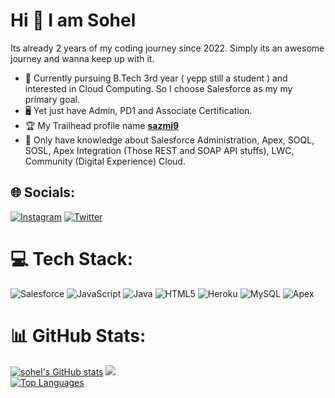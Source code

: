 # Hi 👋 I am Sohel

Its already 2 years of my coding journey since 2022. Simply its an awesome journey and wanna keep up with it.  

- 🧍  Currently pursuing B.Tech 3rd year ( yepp still a student ) and interested in Cloud Computing. So I choose Salesforce as my my primary goal.
- 🖥️  Yet just have Admin, PD1 and Associate Certification.
- 🏆  My Trailhead profile name **[sazmi9](https://www.salesforce.com/trailblazer/sazmi9)**
- 🧠  Only have knowledge about Salesforce Administration, Apex, SOQL, SOSL, Apex Integration (Those REST and SOAP API stuffs), LWC, Community (Digital Experience) Cloud.
  
## 🌐 Socials:
[![Instagram](https://img.shields.io/badge/Instagram-%23E4405F.svg?logo=Instagram&logoColor=white)](https://instagram.com/_sohel_azmi) [![Twitter](https://img.shields.io/badge/Twitter-%231DA1F2.svg?logo=Twitter&logoColor=white)](https://twitter.com/sohel_azmi11) 

# 💻 Tech Stack:
![Salesforce](https://img.shields.io/badge/Salesforce-00A1E0?style=flat&logo=Salesforce&logoColor=white) ![JavaScript](https://img.shields.io/badge/javascript-%23323330.svg?style=flat&logo=javascript&logoColor=%23F7DF1E) ![Java](https://img.shields.io/badge/java-%23ED8B00.svg?style=flat&logo=openjdk&logoColor=white) ![HTML5](https://img.shields.io/badge/html5-%23E34F26.svg?style=flat&logo=html5&logoColor=white) ![Heroku](https://img.shields.io/badge/heroku-%23430098.svg?style=flat&logo=heroku&logoColor=white) ![MySQL](https://img.shields.io/badge/mysql-%2300000f.svg?style=flat&logo=mysql&logoColor=white) ![Apex](https://img.shields.io/badge/MongoDB-%234ea94b.svg?style=flat&logo=mongodb&logoColor=white) 
# 📊 GitHub Stats:
<a href="http://www.github.com/sohelazmi"><img src="https://github-readme-stats.vercel.app/api?username=sohelazmi&show_icons=true&hide=issues,&count_private=true&title_color=ec4899&text_color=3382ed&icon_color=444e59&bg_color=181824&hide_border=true&show_icons=true" alt="sohel's GitHub stats" /></a>
![](https://github-readme-streak-stats.herokuapp.com/?user=sohelazmi&theme=dark&hide_border=false)<br/>
<a href="https://github.com/sohelazmi" align="left"><img src="https://github-readme-stats.vercel.app/api/top-langs/?username=sohelazmi&langs_count=4&title_color=ec4899&text_color=3382ed&icon_color=444e59&bg_color=181824&hide_border=true&locale=en&custom_title=Top%20%Languages" alt="Top Languages"/></a>
